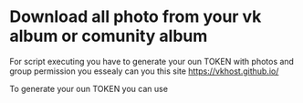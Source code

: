 
<h1>Download all photo from your vk album or comunity album</h1>

For script executing you have to generate your oun TOKEN with photos and group permission
you essealy can you this site https://vkhost.github.io/


To generate your oun TOKEN you can use 

